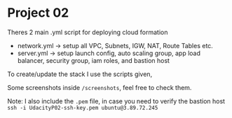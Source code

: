 # Project 02

Theres 2 main .yml script for deploying cloud formation
- network.yml -> setup all VPC, Subnets, IGW, NAT, Route Tables etc.
- server.yml -> setup launch config, auto scaling group, app load balancer, security group, iam roles, and bastion host

To create/update the stack I use the scripts given,

Some screenshots inside `/screenshots`, feel free to check them.

Note: I also include the `.pem` file, in case you need to verify the bastion host `ssh -i UdacityP02-ssh-key.pem ubuntu@3.89.72.245`